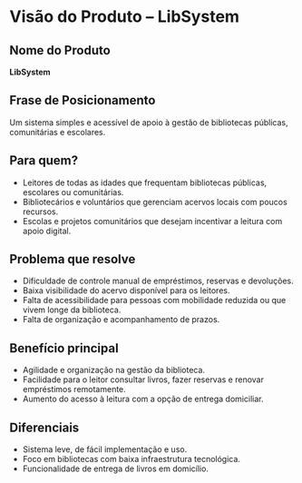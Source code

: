 # Visão do Produto – LibSystem

## Nome do Produto
**LibSystem**

## Frase de Posicionamento
Um sistema simples e acessível de apoio à gestão de bibliotecas públicas, comunitárias e escolares.

## Para quem?
- Leitores de todas as idades que frequentam bibliotecas públicas, escolares ou comunitárias.
- Bibliotecários e voluntários que gerenciam acervos locais com poucos recursos.
- Escolas e projetos comunitários que desejam incentivar a leitura com apoio digital.

## Problema que resolve
- Dificuldade de controle manual de empréstimos, reservas e devoluções.
- Baixa visibilidade do acervo disponível para os leitores.
- Falta de acessibilidade para pessoas com mobilidade reduzida ou que vivem longe da biblioteca.
- Falta de organização e acompanhamento de prazos.

## Benefício principal
- Agilidade e organização na gestão da biblioteca.
- Facilidade para o leitor consultar livros, fazer reservas e renovar empréstimos remotamente.
- Aumento do acesso à leitura com a opção de entrega domiciliar.

## Diferenciais
- Sistema leve, de fácil implementação e uso.
- Foco em bibliotecas com baixa infraestrutura tecnológica.
- Funcionalidade de entrega de livros em domicílio.
